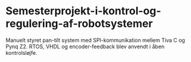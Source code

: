 # Semesterprojekt-i-kontrol-og-regulering-af-robotsystemer
Manuelt styret pan-tilt system med SPI-kommunikation mellem Tiva C og Pynq Z2. RTOS, VHDL og encoder-feedback blev anvendt i åben kontrolsløjfe.
